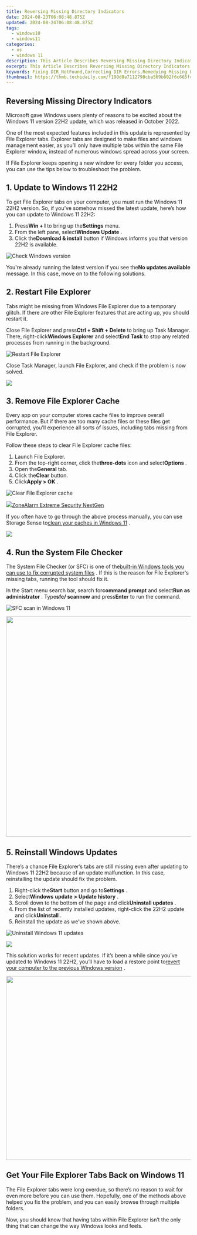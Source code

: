 ```yaml
---
title: Reversing Missing Directory Indicators
date: 2024-08-23T06:08:48.875Z
updated: 2024-08-24T06:08:48.875Z
tags:
  - windows10
  - windows11
categories:
  - os
  - windows 11
description: This Article Describes Reversing Missing Directory Indicators
excerpt: This Article Describes Reversing Missing Directory Indicators
keywords: Fixing DIR_NotFound,Correcting DIR Errors,Remedying Missing Folders,Repairing DIR Gaps,Addressing Dir MIssing,Resolving Folder Absence,Tackling DIR Indicators Loss
thumbnail: https://thmb.techidaily.com/f190d8a7112798cba569b602f6c665fc16f642849f8a20bc7170c2547e3c8b5d.jpg
---
```


## Reversing Missing Directory Indicators

 Microsoft gave Windows users plenty of reasons to be excited about the Windows 11 version 22H2 update, which was released in October 2022.

 One of the most expected features included in this update is represented by File Explorer tabs. Explorer tabs are designed to make files and windows management easier, as you’ll only have multiple tabs within the same File Explorer window, instead of numerous windows spread across your screen.

 If File Explorer keeps opening a new window for every folder you access, you can use the tips below to troubleshoot the problem.

## 1\. Update to Windows 11 22H2

 To get File Explorer tabs on your computer, you must run the Windows 11 22H2 version. So, if you’ve somehow missed the latest update, here’s how you can update to Windows 11 22H2:

1. Press**Win + I** to bring up the**Settings** menu.
2. From the left pane, select**Windows Update** .
3. Click the**Download & install** button if Windows informs you that version 22H2 is available.

![Check Windows version](https://static1.makeuseofimages.com/wordpress/wp-content/uploads/2023/01/check-windows-version-1-1.jpg)

 You're already running the latest version if you see the**No updates available** message. In this case, move on to the following solutions.

## 2\. Restart File Explorer

 Tabs might be missing from Windows File Explorer due to a temporary glitch. If there are other File Explorer features that are acting up, you should restart it.

 Close File Explorer and press**Ctrl + Shift + Delete** to bring up Task Manager. There, right-click**Windows Explorer** and select**End Task** to stop any related processes from running in the background.

![Restart File Explorer](https://static1.makeuseofimages.com/wordpress/wp-content/uploads/2023/01/restart-file-explorer-1.jpg)

 Close Task Manager, launch File Explorer, and check if the problem is now solved.

<!-- affiliate ads begin -->
<a href="https://shop.mondly.com/affiliate.php?ACCOUNT=ATISTUDI&AFFILIATE=108875&PATH=https%3A%2F%2Fwww.mondly.com%3FAFFILIATE%3D108875%26RESOURCE%3D%2BBusiness%2B970x90%2B"><img src="https://secure.avangate.com/images/merchant/69c418c33ec2e1a4267fa9bb77fa1428/business-970x90.gif" border="0"></a>
<!-- affiliate ads end -->
## 3\. Remove File Explorer Cache

 Every app on your computer stores cache files to improve overall performance. But if there are too many cache files or these files get corrupted, you’ll experience all sorts of issues, including tabs missing from File Explorer.

Follow these steps to clear File Explorer cache files:

1. Launch File Explorer.
2. From the top-right corner, click the**three-dots** icon and select**Options** .
3. Open the**General** tab.
4. Click the**Clear** button.
5. Click**Apply > OK** .

![Clear File Explorer cache](https://static1.makeuseofimages.com/wordpress/wp-content/uploads/2023/01/clear-explorer-cache-1.jpg)

<!-- affiliate ads begin -->
<a href="https://estore.zonealarm.com/order/checkout.php?PRODS=36245101&QTY=1&AFFILIATE=108875&CART=1"><img src="https://sc1.checkpoint.com/sc1/za/images/boxes/zang_box_trust.png" border="0">ZoneAlarm Extreme Security NextGen</a>
<!-- affiliate ads end -->
 If you often have to go through the above process manually, you can use Storage Sense to[clean your caches in Windows 11](https://www.makeuseof.com/windows-11-clear-caches/) .

<!-- affiliate ads begin -->
<a href="https://secure.2checkout.com/order/checkout.php?PRODS=19080710&QTY=1&AFFILIATE=108875&CART=1"><img src="https://smart-seo-tool.com/images/SmartSEOAuditorBox.png" border="0"></a>
<!-- affiliate ads end -->
## 4\. Run the System File Checker

 The System File Checker (or SFC) is one of the[built-in Windows tools you can use to fix corrupted system files](https://www.makeuseof.com/windows-built-in-repair-tools/) . If this is the reason for File Explorer's missing tabs, running the tool should fix it.

 In the Start menu search bar, search for**command prompt** and select**Run as administrator** . Type**sfc/ scannow** and press**Enter** to run the command.

![SFC scan in Windows 11](https://static1.makeuseofimages.com/wordpress/wp-content/uploads/2023/01/sfc-scan-1-2.jpg)

<!-- affiliate ads begin -->
<a href="https://appsumo.8odi.net/c/5597632/2068411/7443" target="_top" id="2068411"><img src="//a.impactradius-go.com/display-ad/7443-2068411" border="0" alt="" width="1200" height="600"/></a><img height="0" width="0" src="https://appsumo.8odi.net/i/5597632/2068411/7443" style="position:absolute;visibility:hidden;" border="0" />
<!-- affiliate ads end -->
## 5\. Reinstall Windows Updates

 There’s a chance File Explorer’s tabs are still missing even after updating to Windows 11 22H2 because of an update malfunction. In this case, reinstalling the update should fix the problem.

1. Right-click the**Start** button and go to**Settings** .
2. Select**Windows** **update** **\> Update history** .
3. Scroll down to the bottom of the page and click**Uninstall updates** .
4. From the list of recently installed updates, right-click the 22H2 update and click**Uninstall** .
5. Reinstall the update as we’ve shown above.

![Uninstall Windows 11 updates](https://static1.makeuseofimages.com/wordpress/wp-content/uploads/2023/01/uninstall-updates-1-1.jpg)

<!-- affiliate ads begin -->
<a href="https://shop.systoolsgroup.com/affiliate.php?ACCOUNT=SYSTOOBY&AFFILIATE=108875&PATH=https%3A%2F%2Fwww.systoolsgroup.com%3FAFFILIATE%3D108875%26RESOURCE%3DSysTools%2BSQL%2BRecovery"><img src="https://www.systoolsgroup.com/box/sql-recovery.png" border="0"></a>
<!-- affiliate ads end -->
 This solution works for recent updates. If it’s been a while since you’ve updated to Windows 11 22H2, you’ll have to load a restore point to[revert your computer to the previous Windows version](https://www.makeuseof.com/windows-11-create-restore-point/) .

<!-- affiliate ads begin -->
<a href="https://appsumo.8odi.net/c/5597632/2087407/7443" target="_top" id="2087407"><img src="//a.impactradius-go.com/display-ad/7443-2087407" border="0" alt="" width="600" height="500"/></a><img height="0" width="0" src="https://appsumo.8odi.net/i/5597632/2087407/7443" style="position:absolute;visibility:hidden;" border="0" />
<!-- affiliate ads end -->
## Get Your File Explorer Tabs Back on Windows 11

 The File Explorer tabs were long overdue, so there’s no reason to wait for even more before you can use them. Hopefully, one of the methods above helped you fix the problem, and you can easily browse through multiple folders.

 Now, you should know that having tabs within File Explorer isn’t the only thing that can change the way Windows looks and feels.


<ins class="adsbygoogle"
     style="display:block"
     data-ad-format="autorelaxed"
     data-ad-client="ca-pub-7571918770474297"
     data-ad-slot="1223367746"></ins>



<ins class="adsbygoogle"
     style="display:block"
     data-ad-client="ca-pub-7571918770474297"
     data-ad-slot="8358498916"
     data-ad-format="auto"
     data-full-width-responsive="true"></ins>


